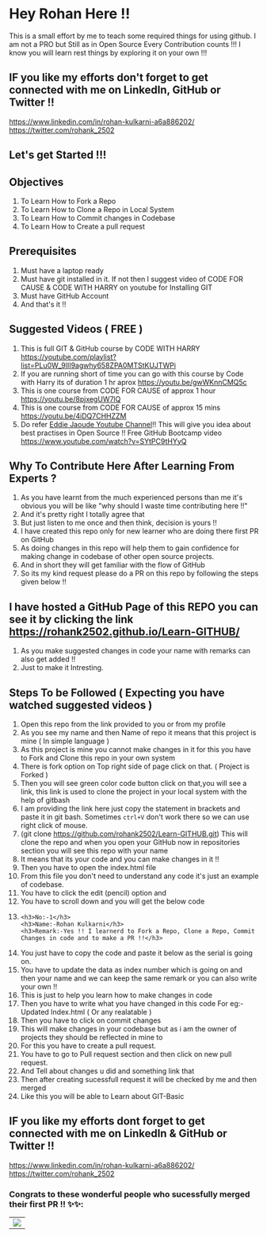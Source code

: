 # Hey Rohan Here !!
  This is a small effort by me to teach some required things for using github.
  I am not a PRO but Still as in Open Source Every Contribution counts !!!
  I know you will learn rest things by exploring it on your own !!!
  
 ## IF you like my efforts don't forget to get connected with me on LinkedIn, GitHub or Twitter !!
 https://www.linkedin.com/in/rohan-kulkarni-a6a886202/<br>
 https://twitter.com/rohank_2502
 
## Let's get Started !!!

## Objectives 
1. To Learn How to Fork a Repo 
2. To Learn How to  Clone a Repo in Local System 
3. To Learn How to Commit changes in Codebase 
4. To Learn How to Create a pull request 

## Prerequisites 
1. Must have a laptop ready
2. Must have git installed in it. If not then I suggest video of CODE FOR CAUSE & CODE WITH HARRY on youtube  for Installing GIT
3. Must have GitHub Account 
4. And that's it !!

## Suggested Videos ( FREE ) 
1. This is full GIT & GitHub course by CODE WITH HARRY  https://youtube.com/playlist?list=PLu0W_9lII9agwhy658ZPA0MTStKUJTWPi   
2. If you are running short of time you can go with this course by Code with Harry its of duration 1 hr aprox https://youtu.be/gwWKnnCMQ5c   
3. This is one course from CODE FOR CAUSE of approx 1 hour https://youtu.be/8pjxegUW7lQ<br>
4. This is one course from CODE FOR CAUSE of approx 15 mins https://youtu.be/4iDQ7CHHZZM<br>
5. Do refer [Eddie Jaoude Youtube Channel](http://youtube.com/eddiejaoude)!! This will give you idea about best practises in Open Source !! Free GitHub Bootcamp video https://www.youtube.com/watch?v=SYtPC9tHYyQ

## Why To Contribute Here After Learning From Experts ?
1. As you have learnt from the much experienced persons than me it's obvious you will be like "why should I waste time contributing here !!"
2. And it's pretty right I totally agree that 
3. But just listen to me once and then think, decision is  yours !!
4. I have created this repo only for new learner who are doing there first PR on GitHub
5. As doing changes in this repo will help them to gain confidence for making change in codebase of other open source projects.
6. And in short  they will get familiar with the flow of GitHub
7. So its my kind request please do a PR on this repo by following the steps given below !!

## I have hosted a GitHub Page of this REPO you can see it by clicking the link <br>https://rohank2502.github.io/Learn-GITHUB/
1. As you make suggested changes in code your name with remarks can also get added !! 
2. Just to make it Intresting.

## Steps To be Followed ( Expecting you have  watched suggested videos )
1. Open this repo from the link provided to you or from my profile 
2. As you see my name and then Name of repo it means that this project is mine ( In simple language )
3. As this project is mine you  cannot make changes in it for this you have to Fork and Clone this repo in your own system 
4. There is fork option on Top right side of page click on that. ( Project is Forked )
5. Then you will see green color code button click on that,you will see a link, this link is used to clone the project in your local system with the help of gitbash
6. I am providing the link here just copy the statement in brackets and paste it in git bash. Sometimes `ctrl+V` don't work there  so we can use right click of mouse.
7. (git clone https://github.com/rohank2502/Learn-GITHUB.git) This will clone the repo and when you open your GitHub now in repositories section you will see this repo with your name 
8. It means that its your code and you can make changes in it !!
9. Then you have to open the index.html file 
10. From this file you don't need to understand any code it's just an example of codebase.
11. You have to click the edit (pencil) option and 
12. You have to scroll down and you will get the below code 
13. 
        <h3>No:-1</h3>
        <h3>Name:-Rohan Kulkarni</h3> 
        <h3>Remark:-Yes !! I learnerd to Fork a Repo, Clone a Repo, Commit Changes in code and to make a PR !!</h3>
 13. You just have to copy the code and paste it below as the serial is going on.
 14. You have to update the data as index number which is going on and then your name and we can keep the same remark or you can also write your own !!
 15. This is just to help you learn how to make changes in code 
 16. Then you have to write what you have changed in this code For eg:- Updated Index.html ( Or any realatable )
 17. Then you have to click on commit changes 
 18. This will make changes in your codebase but as i am the owner of projects they should be reflected in mine to 
 19. For this you have to create a pull request.
 20. You have to go to Pull request section and then click on new pull request. 
 21. And Tell about changes u did and something link that 
 22. Then after creating sucessfull request it will be checked by me and then merged
 23. Like this you will be able to Learn about GIT-Basic 
 
 ## IF you like my efforts dont forget to get connected with me on LinkedIn & GitHub or Twitter !!
 https://www.linkedin.com/in/rohan-kulkarni-a6a886202/<br>
 https://twitter.com/rohank_2502
 
 
 
### Congrats to these wonderful people who sucessfully merged their first PR !! ✨✨:

<table>
	<tr>
		<td>
			<a href="https://github.com/ rohank2502 /
Learn-GITHUB/graphs/contributors">
  				<a href="https://github.com/rohank2502/Learn-GITHUB/graphs/contributors">
  <img src="https://contrib.rocks/image?repo=rohank2502/Learn-GITHUB" />
</a>
			</a>
		</td>
	</tr>
</table>
